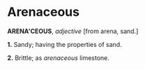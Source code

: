 # Arenaceous

**ARENA'CEOUS**, _adjective_ \[from arena, sand.\]

**1.** Sandy; having the properties of sand.

**2.** Brittle; as _arenaceous_ limestone.